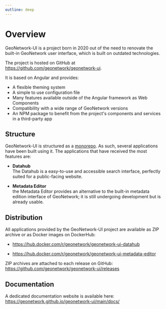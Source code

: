 ```yaml
---
outline: deep
---
```


# Overview

GeoNetwork-UI is a project born in 2020 out of the need to renovate the built-in GeoNetwork user interface, which is built on outdated technologies.

The project is hosted on GitHub at https://github.com/geonetwork/geonetwork-ui.

It is based on Angular and provides:
* A flexible theming system
* A simple to use configuration file
* Many features available outside of the Angular framework as Web Components
* Compatibility with a wide range of GeoNetwork versions
* An NPM package to benefit from the project's components and services in a third-party app

## Structure

GeoNetwork-UI is structured as a [monorepo](https://en.wikipedia.org/wiki/Monorepo). As such, several applications have been built using it. The applications that have received the most features are:

* **Datahub**  
  The Datahub is a easy-to-use and accessible search interface, perfectly suited for a public-facing website.

* **Metadata Editor**  
  the Metadata Editor provides an alternative to the built-in metadata edition interface of GeoNetwork; it is still undergoing development but is already usable.  

## Distribution

All applications provided by the GeoNetwork-UI project are available as ZIP archive or as Docker images on DockerHub:

* https://hub.docker.com/r/geonetwork/geonetwork-ui-datahub

* https://hub.docker.com/r/geonetwork/geonetwork-ui-metadata-editor

ZIP archives are attached to each release on GitHub: https://github.com/geonetwork/geonetwork-ui/releases

## Documentation

A dedicated documentation website is available here: https://geonetwork.github.io/geonetwork-ui/main/docs/

